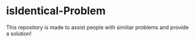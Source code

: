 # isIdentical-Problem
This repository is made to assist people with similiar problems and provide a solution!
